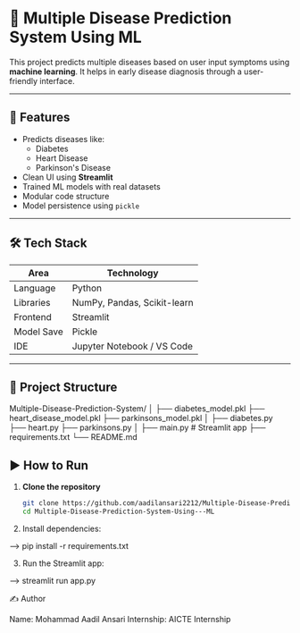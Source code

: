 # 🧠 Multiple Disease Prediction System Using ML

This project predicts multiple diseases based on user input symptoms using **machine learning**. It helps in early disease diagnosis through a user-friendly interface.

---

## 📌 Features

- Predicts diseases like:
  - Diabetes
  - Heart Disease
  - Parkinson's Disease
- Clean UI using **Streamlit**
- Trained ML models with real datasets
- Modular code structure
- Model persistence using `pickle`

---

## 🛠 Tech Stack

| Area       | Technology                          |
|------------|--------------------------------------|
| Language   | Python                               |
| Libraries  | NumPy, Pandas, Scikit-learn          |
| Frontend   | Streamlit                            |
| Model Save | Pickle                               |
| IDE        | Jupyter Notebook / VS Code           |

---

## 📁 Project Structure

Multiple-Disease-Prediction-System/
│
├── diabetes_model.pkl
├── heart_disease_model.pkl
├── parkinsons_model.pkl
│
├── diabetes.py
├── heart.py
├── parkinsons.py
│
├── main.py # Streamlit app
├── requirements.txt
└── README.md

## ▶️ How to Run

1. **Clone the repository**
   ```bash
   git clone https://github.com/aadilansari2212/Multiple-Disease-Prediction-System-Using---ML.git
   cd Multiple-Disease-Prediction-System-Using---ML

2. Install dependencies:

 --> pip install -r requirements.txt

3. Run the Streamlit app: 

 --> streamlit run app.py


✍️ Author

Name: Mohammad Aadil Ansari
Internship: AICTE Internship